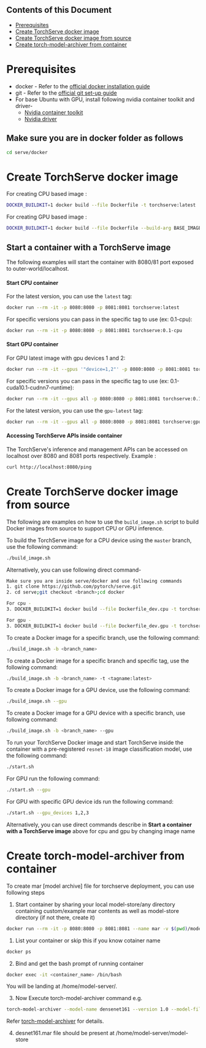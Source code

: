 ## Contents of this Document

* [Prerequisites](#docker_prerequisite)
* [Create TorchServe docker image](#docker_image_production)
* [Create TorchServe docker image from source](#docker_image_source)
* [Create torch-model-archiver from container](#docker_torch_model_archiver)

# Prerequisites

* docker - Refer to the [official docker installation guide](https://docs.docker.com/install/)
* git    - Refer to the [official git set-up guide](https://help.github.com/en/github/getting-started-with-github/set-up-git)
* For base Ubuntu with GPU, install following nvidia container toolkit and driver- 
  * [Nvidia container toolkit](https://github.com/NVIDIA/nvidia-docker#ubuntu-160418042004-debian-jessiestretchbuster)
  * [Nvidia driver](https://docs.aws.amazon.com/AWSEC2/latest/UserGuide/install-nvidia-driver.html)

## Make sure you are in docker folder as follows

```bash
cd serve/docker
```

# Create TorchServe docker image

For creating CPU based image :
```bash
DOCKER_BUILDKIT=1 docker build --file Dockerfile -t torchserve:latest .
```

For creating GPU based image :
```bash
DOCKER_BUILDKIT=1 docker build --file Dockerfile --build-arg BASE_IMAGE=nvidia/cuda:10.1-cudnn7-runtime-ubuntu18.04 -t torchserve:latest .
```

## Start a container with a TorchServe image
The following examples will start the container with 8080/81 port exposed to outer-world/localhost.

#### Start CPU container

For the latest version, you can use the `latest` tag:
```bash
docker run --rm -it -p 8080:8080 -p 8081:8081 torchserve:latest
```

For specific versions you can pass in the specific tag to use (ex: 0.1-cpu):
```bash
docker run --rm -it -p 8080:8080 -p 8081:8081 torchserve:0.1-cpu
```

#### Start GPU container

For GPU latest image with gpu devices 1 and 2:
```bash
docker run --rm -it --gpus '"device=1,2"' -p 8080:8080 -p 8081:8081 torchserve:latest
```

For specific versions you can pass in the specific tag to use (ex: 0.1-cuda10.1-cudnn7-runtime):
```bash
docker run --rm -it --gpus all -p 8080:8080 -p 8081:8081 torchserve:0.1-cuda10.1-cudnn7-runtime
```

For the latest version, you can use the `gpu-latest` tag:
```bash
docker run --rm -it --gpus all -p 8080:8080 -p 8081:8081 torchserve:gpu-latest
```

#### Accessing TorchServe APIs inside container

The TorchServe's inference and management APIs can be accessed on localhost over 8080 and 8081 ports respectively. Example :

```bash
curl http://localhost:8080/ping
```

# Create TorchServe docker image from source

The following are examples on how to use the `build_image.sh` script to build Docker images from source to support CPU or GPU inference.

To build the TorchServe image for a CPU device using the `master` branch, use the following command:

```bash
./build_image.sh
```

Alternatively, you can use following direct command- 
```bash 
Make sure you are inside serve/docker and use following commands
1. git clone https://github.com/pytorch/serve.git
2. cd serve;git checkout <branch>;cd docker

For cpu -
3. DOCKER_BUILDKIT=1 docker build --file Dockerfile_dev.cpu -t torchserve:dev .

For gpu - 
3. DOCKER_BUILDKIT=1 docker build --file Dockerfile_dev.gpu -t torchserve:dev .
```

To create a Docker image for a specific branch, use the following command:

```bash
./build_image.sh -b <branch_name>
```

To create a Docker image for a specific branch and specific tag, use the following command:

```bash
./build_image.sh -b <branch_name> -t <tagname:latest>
```

To create a Docker image for a GPU device, use the following command:

```bash
./build_image.sh --gpu
```

To create a Docker image for a GPU device with a specific branch, use following command:

```bash
./build_image.sh -b <branch_name> --gpu
```

To run your TorchServe Docker image and start TorchServe inside the container with a pre-registered `resnet-18` image classification model, use the following command:

```bash
./start.sh
```
For GPU run the following command:
```bash
./start.sh --gpu
```
For GPU with specific GPU device ids run the following command:
```bash
./start.sh --gpu_devices 1,2,3
```
Alternatively, you can use direct commands describe in **Start a container with a TorchServe image** above for cpu and gpu by changing image name

# Create torch-model-archiver from container

To create mar [model archive] file for torchserve deployment, you can use following steps

1. Start container by sharing your local model-store/any directory containing custom/example mar contents as well as model-store directory (if not there, create it)

```bash
docker run --rm -it -p 8080:8080 -p 8081:8081 --name mar -v $(pwd)/model-store:/home/model-server/model-store -v $(pwd)/examples:/home/model-server/examples  torchserve:latest
```

1. List your container or skip this if you know cotainer name 
```bash
docker ps
```

2. Bind and get the bash prompt of running container
```bash
docker exec -it <container_name> /bin/bash
```
You will be landing at /home/model-server/.

3. Now Execute torch-model-archiver command e.g.
```bash
torch-model-archiver --model-name densenet161 --version 1.0 --model-file /home/model-server/examples/image_classifier/densenet_161/model.py --serialized-file /home/model-server/examples/image_classifier/densenet161-8d451a50.pth --export-path /home/model-server/model-store --extra-files /home/model-server/examples/image_classifier/index_to_name.json --handler image_classifier
```
Refer [torch-model-archiver](../model-archiver/README.md) for details.

4. desnet161.mar file should be present at /home/model-server/model-store
